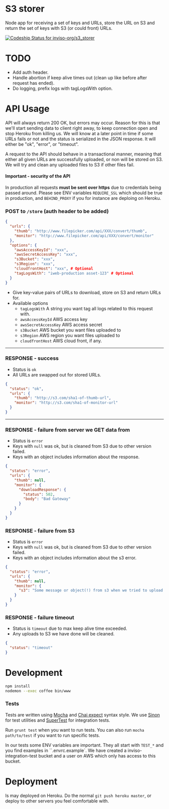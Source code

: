 # S3 storer

Node app for receiving a set of keys and URLs, store the URL on S3 and
return the set of keys with S3 (or could front) URLs.

[ ![Codeship Status for inviso-org/s3_storer](https://www.codeship.io/projects/650e6580-2260-0132-8503-364bcc8fbc9d/status)](https://www.codeship.io/projects/36519)

# TODO

* Add auth header.
* Handle abortion if keep alive times out (clean up like before after request has ended).
* Do logging, prefix logs with tagLogsWith option.


# API Usage

API will always return 200 OK, but errors may occur. Reason for this is that we'll
start sending data to client right away, to keep connection open and stop Heroku from killing us.
We will know at a later point in time if some URLs fails or not and the status is serialized
in the JSON response. It will either be "ok", "error", or "timeout".

A request to the API should behave in a transactional manner, meaning that either all
given URLs are successfully uploaded, or non will be stored on S3. We will try and clean
any uploaded files to S3 if other files fail.

#### Important - security of the API
In production all requests **must be sent over https** due to credentials being passed around. Please
see ENV variables `REQUIRE_SSL` which should be true in production, and `BEHIND_PROXY` if you for instance
are deploing on Heroku.

### POST to `/store` (auth header to be added)
```json
{
  "urls": {
    "thumb": "http://www.filepicker.com/api/XXX/convert/thumb",
    "monitor": "http://www.filepicker.com/api/XXX/convert/monitor"
  },
  "options": {
    "awsAccessKeyId": "xxx",
    "awsSecretAccessKey": "xxx",
    "s3Bucket": "xxx",
    "s3Region": "xxx",
    "cloudfrontHost": "xxx", # Optional
    "tagLogsWith": "iweb-production asset-123" # Optional
  }
}
```
* Give key-value pairs of URLs to download, store on S3 and return URLs for.
* Available options
  * `tagLogsWith` A string you want tag all logs related to this request with.
  * `awsAccessKeyId` AWS access key
  * `awsSecretAccessKey` AWS access secret
  * `s3Bucket` AWS bucket you want files uploaded to
  * `s3Region` AWS region you want files uploaded to
  * `cloudfrontHost` AWS cloud front, if any.

--------------------------------

### RESPONSE - success
* Status is `ok`
* All URLs are swapped out for stored URLs.

```json
{
  "status": "ok",
  "urls": {
    "thumb": "http://s3.com/sha1-of-thumb-url",
    "monitor": "http://s3.com/sha1-of-monitor-url"
  }
}
```

--------------------------------


### RESPONSE - failure from server we GET data from
* Status is `error`
* Keys with `null` was ok, but is cleaned from S3 due to other version failed.
* Keys with an object includes information about the response.

```json
{
  "status": "error",
  "urls": {
    "thumb": null,
    "monitor": {
      "downloadResponse": {
        "status": 502,
        "body": "Bad Gateway"
      }
    }
  }
}
```

### RESPONSE - failure from S3
* Status is `error`
* Keys with `null` was ok, but is cleaned from S3 due to other version failed.
* Keys with an object includes information about the s3 error.

```json
{
  "status": "error",
  "urls": {
    "thumb": null,
    "monitor": {
      "s3": "Some message or object(!) from s3 when we tried to upload this file"
    }
  }
}
```


### RESPONSE - failure timeout
* Status is `timeout` due to max keep alive time exceeded.
* Any uploads to S3 we have done will be cleaned.

```json
{
  "status": "timeout"
}
```



# Development

```bash
npm install
nodemon --exec coffee bin/www
```




### Tests
Tests are written using [Mocha](http://visionmedia.github.io/mocha/) and
[Chai expect](http://chaijs.com/guide/styles/#expect) syntax style.
We use [Sinon](http://sinonjs.org/) for test utilities
and [SuperTest](https://github.com/visionmedia/supertest) for integration tests.

Run `grunt test` when you want to run tests.
You can also run `mocha path/to/test` if you want to run specific tests.

In our tests some ENV variables are important. They all start with `TEST_*`
and you find examples in ``.envrc.example`. We have created a inviso-integration-test
bucket and a user on AWS which only has access to this bucket.


# Deployment
Is may deployed on Heroku. Do the normal `git push heroku master`, or deploy to other servers
you feel comfortable with.
